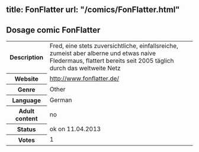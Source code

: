 title: FonFlatter
url: "/comics/FonFlatter.html"
---
Dosage comic FonFlatter
-----------------------------------------

<table class="comicinfo">
<tr>
<th>Description</th><td>Fred, eine stets zuversichtliche, einfallsreiche, zumeist aber alberne und etwas naive Fledermaus, flattert bereits seit 2005 täglich durch das weltweite Netz</td>
</tr>
<tr>
<th>Website</th><td><a href="http://www.fonflatter.de/">http://www.fonflatter.de/</a></td>
</tr>
<tr>
<th>Genre</th><td>Other</td>
</tr>
<tr>
<th>Language</th><td>German</td>
</tr>
<tr>
<th>Adult content</th><td>no</td>
</tr>
<tr>
<th>Status</th><td>ok on 11.04.2013</td>
</tr>
<tr>
<th>Votes</th><td>1</div></td>
</tr>
</table>
